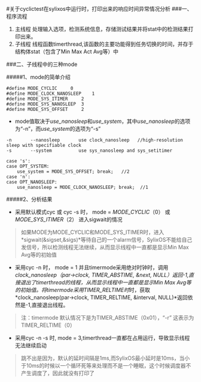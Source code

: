 #关于cyclictest在sylixos中运行时，打印出来的响应时间异常情况分析
###一、程序流程
1. 主线程 处理输入选项，检测系统信息，存储测试结果并将stat中的检测结果打印出来。
2. 子线程 线程函数timerthread,该函数的主要功能得到任务切换的时间，并存于结构体stat（包含了Min Max Act Avg等）中

###二、子线程中的三种mode

#####1、mode的简单介绍

```[c++]
#define MODE_CYCLIC		0
#define MODE_CLOCK_NANOSLEEP	1
#define MODE_SYS_ITIMER		2
#define MODE_SYS_NANOSLEEP	3
#define MODE_SYS_OFFSET		2
```

+ mode值取决于*use_nanosleep*和*use_system*，其中*use_nanosleep*的选项为“-n”，而*use_system*的选项为“-s”

```
-n       --nanosleep       use clock_nanosleep   //high-resolution sleep with specifiable clock
-s       --system          use sys_nanosleep and sys_setitimer

case 's':
case OPT_SYSTEM:
	use_system = MODE_SYS_OFFSET; break;   //2
case 'n':
case OPT_NANOSLEEP:
	use_nanosleep = MODE_CLOCK_NANOSLEEP; break;  //1
```

#####2、分析结果

+ 采用默认模式cyc 或 cyc -s 时， mode = *MODE_CYCLIC*（0） 或 *MODE_SYS_ITIMER*（2） 进入sigwait的情况
>如果MODE为MODE_CYCLIC和MODE_SYS_ITIMER时，进入*sigwait(&sigset,&sigs)*等待自己的一个alarm信号，SylixOS不能给自己发信号，所以检测线程无法继续，从而显示线程中一直都是显示Min Max Avg等的初始值

+ 采用cyc -n 时， mode = 1 并且timermode采用绝对时钟时，调用*clock_nanosleep（par->clock, TIMER_ABSTIME, &next, NULL）*返回-1,直接退出了timerthread的线程，从而显示线程中一直都是显示Min Max Avg等的初始值。将timermode采用*TIMER_RELTIME时*时，获取*clock_nanosleep(par->clock, TIMER_RELTIME, &interval, NULL)*返回依然是-1,直接退出线程。
>注：timermode 默认情况下是为TIMER_ABSTIME（0x01），“-r” 这表示为TIMER_RELTIME（0）

+ 采用cyc -n -s 时, mode = 3,timerthread一直都在占用运行，导致显示线程无法继续启动
> 跳不出是因为，默认的延时间隔是1ms,而SylixOS最小延时是10ms，当小于10ms的时候以一个循环死等来处理而不是一个睡眠，这个时候调度器不产生调度了，因此就没有打印了 
